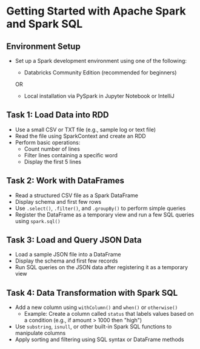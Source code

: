 # Getting Started with Apache Spark and Spark SQL

## Environment Setup

- Set up a Spark development environment using one of the following:
  - Databricks Community Edition (recommended for beginners)

  OR

  - Local installation via PySpark in Jupyter Notebook or IntelliJ

## Task 1: Load Data into RDD

- Use a small CSV or TXT file (e.g., sample log or text file)
- Read the file using SparkContext and create an RDD
- Perform basic operations:
  - Count number of lines
  - Filter lines containing a specific word
  - Display the first 5 lines

## Task 2: Work with DataFrames

- Read a structured CSV file as a Spark DataFrame
- Display schema and first few rows
- Use `.select()`, `.filter()`, and `.groupBy()` to perform simple queries
- Register the DataFrame as a temporary view and run a few SQL queries using `spark.sql()`


## Task 3: Load and Query JSON Data

- Load a sample JSON file into a DataFrame
- Display the schema and first few records
- Run SQL queries on the JSON data after registering it as a temporary view


## Task 4: Data Transformation with Spark SQL

- Add a new column using `withColumn()` and `when()` or `otherwise()`
  - Example: Create a column called `status` that labels values based on a condition (e.g., if amount > 1000 then "high")
- Use `substring`, `isnull`, or other built-in Spark SQL functions to manipulate columns
- Apply sorting and filtering using SQL syntax or DataFrame methods
